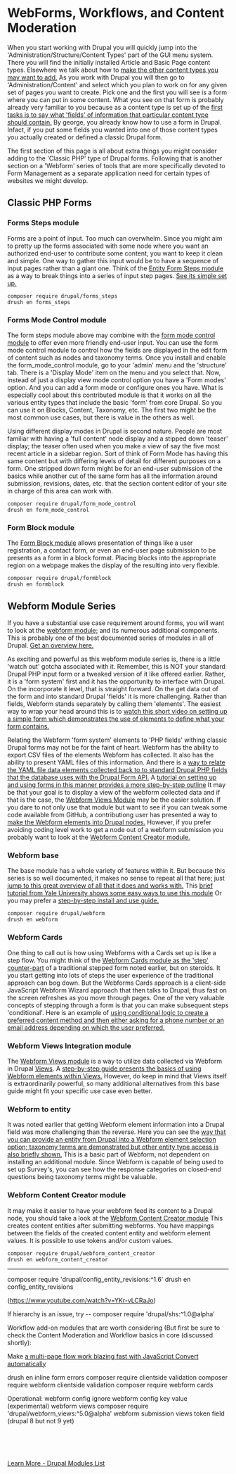 
# WebForms, Workflows, and Content Moderation

When you start working with Drupal you will quickly jump into the 'Administration/Structure/Content Types' part of the GUI menu system.  There you will find the initially installed Article and Basic Page content types.  Elsewhere we talk about how to [make the other content types you may want to add.](../book/contenttypes.md) As you work with Drupal you will then go to 'Administration/Content' and select which you plan to work on for any given set of pages you want to create.  Pick one and the first you will see is a form where you can put in some content.  What you see on that form is probably already very familiar to you because as a content type is set up of the [first tasks is to say what 'fields' of information that particular content type should contain.](../book/contenttype.md#add-content-type)  By george, you already know how to use a form in Drupal.  Infact, if you put some fields you wanted into one of those content types you actually created or defined a classic Drupal form.

The first section of this page is all about extra things you might consider adding to the 'Classic PHP' type of Drupal forms.  Following that is another section on a 'Webform' series of tools that are more specifically devoted to Form Management as a separate application need for certain types of websites we might develop.

## Classic PHP Forms

### Forms Steps module

Forms are a point of input.  Too much can overwhelm.  Since you might aim to pretty up the forms associated with some node where you want an authorized end-user to contribute some content, you want to keep it clean and simple.  One way to gather this input would be to have a sequence of input pages rather than a giant one.  Think of the [Entity Form Steps module](https://www.drupal.org/project/entity_form_steps) as a way to break things into a series of input step pages.  [See its simple set up.](https://www.drupal.org/files/project-images/Screen%20Recording%202022-05-23%20at%201.50.12%20PM.gif)  

`composer require drupal/forms_steps`<br>
`drush en forms_steps`

### Forms Mode Control module

The form steps module above may combine with the [form mode control module](https://www.drupal.org/project/form_mode_control) to offer even more friendly end-user input.  You can use the form mode control module to control how the fields are displayed in the edit form of content such as nodes and taxonomy terms.  Once you install and enable the form_mode_control module, go to your 'admin' menu and the 'structure' tab.  There is a 'Display Mode' item on the menu and you select that.  Now, instead of just a display view mode control option you have a 'Form modes' option.  And you can add a form mode or configure ones you have.  What is especially cool about this contributed module is that it works on all the various entity types that include the basic 'form' from core Drupal.  So you can use it on Blocks, Content, Taxonomy, etc.  The first two might be the most common use cases, but there is value in the others as well.

Using different display modes in Drupal is second nature.  People are most familiar with having a 'full content' node display and a stipped down 'teaser' display; the teaser often used when you make a view of say the five most recent article in a sidebar region.  Sort of think of Form Mode has having this same content but with differing levels of detail for different purposes on a form.  One stripped down form might be for an end-user submission of the basics while another cut of the same form has all the information around submission, revisions, dates, etc. that the section content editor of your site in charge of this area can work with.

`composer require drupal/form_mode_control`<br>
`drush en form_mode_control`

### Form Block module

The [Form Block module](https://www.drupal.org/project/formblock) allows presentation of things like a user registration, a contact form, or even an end-user page submission to be presents as a form in a block format. Placing blocks into the appropriate region on a webpage makes the display of the resulting into very flexible.

`composer require drupal/formblock`<br>
`drush en formblock`


## Webform Module Series

If you have a substantial use case requirement around forms, you will want to look at the [webform module;](https://www.drupal.org/project/webform) and its numerous additional components.  This is probably one of the best documented series of modules in all of Drupal.  [Get an overview here.](https://www.youtube.com/watch?v=VncMRSwjVto)

As exciting and powerful as this webform module series is, there is a little 'watch out' gotcha associated with it.  Remember, this is NOT your standard Drupal PHP input form or a tweaked version of it like offered earlier.  Rather, it is a 'form system' first and it has the opportunity to interface with Drupal.  On the incorporate it level, that is straight forward.  On the get data out of the form and into standard Drupal 'fields' it is more challenging.  Rather than fields, Webform stands separately by calling them 'elements'.  The easiest way to wrap your head around this is to [watch this short video on setting up a simple form which demonstrates the use of elements to define what your form contains.](https://www.youtube.com/watch?v=fr3kTiYKNls)

Relating the Webform 'form system' elements to 'PHP fields' withing classic Drupal forms may not be for the faint of heart.  Webform has the ability to export CSV files of the elements Webform has collected.  It also has the ability to present YAML files of this information.  And there is a [way to relate the YAML file data elements collected back to to standard Drupal PHP fields that the database uses with the Drupal Form API.](https://www.jrockowitz.com/blog/webform-apis)  A [tutorial on setting up and using forms in this manner provides a more step-by-step outline](https://www.specbee.com/blogs/drupal-9-webform-module)  It may be that your goal is to display a view of the webform collected data and if that is the case, the [Webform Views Module](#webform-views-integration-module) may be the easier solution.  If you dare to not only use that module but want to see if you can tweak some code available from GitHub, a contributiong user has presented a way to [make the Webform elements into Drupal nodes.](https://github.com/owenmorrill/subtonode) However, if you prefer avoiding coding level work to get a node out of a webform submission you probably want to look at the [Webform Content Creator module.](#webform-content-creator-module)

### Webform base

The base module has a whole variety of features within it.  But because this series is so well documented, it makes no sense to repeat all that here; just [jump to this great overview of all that it does and works with.](https://www.drupal.org/docs/contributed-modules/webform/webform-features)  This [brief tutorial from Yale University shows some easy ways to use this module](https://yalesites.yale.edu/module-tutorials/webform) Or you may prefer a [step-by-step install and use guide.](https://www.webwash.net/courses/using-webform-in-drupal-8/)

`composer require drupal/webform`<br>
`drush en webform`

### Webform Cards

One thing to call out is how using Webforms with a Cards set up is like a step flow.  You might think of the [Webform Cards module as the 'step' counter-part](https://www.youtube.com/watch?v=bDugc2gWQnw) of a traditional stepped form noted earlier, but on steroids.  It you start getting into lots of steps the user experience of the traditional approach can bog down.  But the Webforms Cards approach is a client-side JavaScript Webform Wizard approach that then talks to Drupal; thus fast on the screen refreshes as you move through pages.  One of the very valuable concepts of stepping through a form is that you can make subsequent steps 'conditional'.  Here is an example of [using conditional logic to create a preferred content method and then either asking for a phone number or an email address depending on which the user preferred.](https://www.youtube.com/watch?v=ic4wu-iZd4Y)

### Webform Views Integration module

The [Webform Views module](https://www.drupal.org/project/webform_views) is a way to utilize data collected via Webform in Drupal [Views](../modules/views.md).  A [step-by-step guide presents the basics of using Webform elements within Views.](https://www.drupal.org/docs/8/modules/webform/webform-cookbook/how-to-create-a-view-for-displaying-fields-values-of/step-by-step-guide)  However, do keep in mind that Views itself is extraordinarily powerful, so many additional alternatives from this base guide might fit your specific use case even better.

### Webform to entity

It was noted earlier that getting Webform element information into a Drupal field was more challenging than the reverse.  Here you can see the [way that you can provide an entity from Drupal into a Webform element selection option; taxonomy terms are demonstrated but other entity type access is also briefly shown.](https://www.webwash.net/taxonomy-terms-as-webform-options-in-drupal/)  This is a basic part of Webform, not dependent on installing an additional module.  Since Webform is capable of being used to set up Survey's, you can see how the response categories on closed-end questions being taxonomy terms might be valuable.

### Webform Content Creator module

It may make it easier to have your webform feed its content to a Drupal node, you should take a look at the [Webform Content Creator module](https://www.drupal.org/project/webform_content_creator)  This creates content entities after submitting webforms.  You have mappings between the fields of the created content entity and webform element values.  It is possible to use tokens and/or custom values.

`composer require drupal/webform_content_creator`<br>
`drush en webform_content_creator`


*********************


composer require 'drupal/config_entity_revisions:^1.6'
drush en config_entity_revisions

(https://www.youtube.com/watch?v=YKr-vLCRaJo)



If hierarchy is an issue, try --
composer require 'drupal/shs:^1.0@alpha'


Workflow add-on modules that are worth considering (But first be sure to check the Content Moderation and Workflow basics in core (discussed shortly):

Make [a multi-page flow work blazing fast with JavaScript Convert automatically](https://www.youtube.com/watch?v=bDugc2gWQnw)

drush en inline form errors
composer require clientside validation
composer require webform clientside validation
composer require webform cards


Operational:
webform config ignore
webform config key value (experimental)
webform views
composer require 'drupal/webform_views:^5.0@alpha'
webform submission views token field (drupal 8 but not 9 yet)


<br>
<br>
<br>

[Learn More - Drupal Modules List](../chapters.md#drupal-modules)




